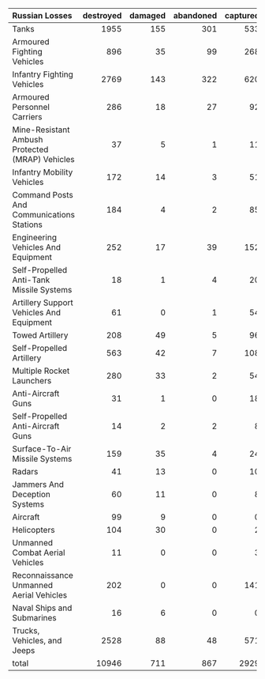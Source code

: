 | Russian Losses                                   |   destroyed |   damaged |   abandoned |   captured |   total |
|:-------------------------------------------------|------------:|----------:|------------:|-----------:|--------:|
| Tanks                                            |        1955 |       155 |         301 |        533 |    2944 |
| Armoured Fighting Vehicles                       |         896 |        35 |          99 |        268 |    1298 |
| Infantry Fighting Vehicles                       |        2769 |       143 |         322 |        620 |    3854 |
| Armoured Personnel Carriers                      |         286 |        18 |          27 |         92 |     423 |
| Mine-Resistant Ambush Protected  (MRAP) Vehicles |          37 |         5 |           1 |         11 |      54 |
| Infantry Mobility Vehicles                       |         172 |        14 |           3 |         51 |     240 |
| Command Posts And Communications Stations        |         184 |         4 |           2 |         85 |     275 |
| Engineering Vehicles And Equipment               |         252 |        17 |          39 |        152 |     460 |
| Self-Propelled Anti-Tank Missile Systems         |          18 |         1 |           4 |         20 |      43 |
| Artillery Support Vehicles And Equipment         |          61 |         0 |           1 |         54 |     116 |
| Towed Artillery                                  |         208 |        49 |           5 |         96 |     358 |
| Self-Propelled Artillery                         |         563 |        42 |           7 |        108 |     720 |
| Multiple Rocket Launchers                        |         280 |        33 |           2 |         54 |     369 |
| Anti-Aircraft Guns                               |          31 |         1 |           0 |         18 |      50 |
| Self-Propelled Anti-Aircraft Guns                |          14 |         2 |           2 |          8 |      26 |
| Surface-To-Air Missile Systems                   |         159 |        35 |           4 |         24 |     222 |
| Radars                                           |          41 |        13 |           0 |         10 |      64 |
| Jammers And Deception Systems                    |          60 |        11 |           0 |          8 |      79 |
| Aircraft                                         |          99 |         9 |           0 |          0 |     108 |
| Helicopters                                      |         104 |        30 |           0 |          2 |     136 |
| Unmanned Combat Aerial Vehicles                  |          11 |         0 |           0 |          3 |      14 |
| Reconnaissance Unmanned Aerial Vehicles          |         202 |         0 |           0 |        141 |     343 |
| Naval Ships and Submarines                       |          16 |         6 |           0 |          0 |      22 |
| Trucks, Vehicles, and Jeeps                      |        2528 |        88 |          48 |        571 |    3235 |
| total                                            |       10946 |       711 |         867 |       2929 |   15453 |